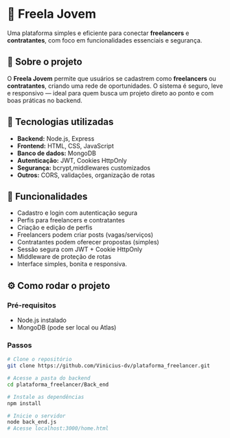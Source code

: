# 💼 Freela Jovem

Uma plataforma simples e eficiente para conectar **freelancers** e **contratantes**, com foco em funcionalidades essenciais e segurança.

## 🧠 Sobre o projeto

O **Freela Jovem** permite que usuários se cadastrem como **freelancers** ou **contratantes**, criando uma rede de oportunidades. O sistema é seguro, leve e responsivo — ideal para quem busca um projeto direto ao ponto e com boas práticas no backend.


## 🚀 Tecnologias utilizadas

- **Backend:** Node.js, Express
- **Frontend:** HTML, CSS, JavaScript
- **Banco de dados:** MongoDB
- **Autenticação:** JWT, Cookies HttpOnly
- **Segurança:** bcrypt,middlewares customizados
- **Outros:** CORS, validações, organização de rotas

## 🔐 Funcionalidades

- Cadastro e login com autenticação segura
- Perfis para freelancers e contratantes
- Criação e edição de perfis
- Freelancers podem criar posts (vagas/serviços)
- Contratantes podem oferecer propostas (simples)
- Sessão segura com JWT + Cookie HttpOnly
- Middleware de proteção de rotas
- Interface simples, bonita e responsiva.


## ⚙️ Como rodar o projeto

### Pré-requisitos
- Node.js instalado
- MongoDB (pode ser local ou Atlas)

### Passos

```bash
# Clone o repositório
git clone https://github.com/Vinicius-dv/plataforma_freelancer.git

# Acesse a pasta do backend
cd plataforma_freelancer/Back_end

# Instale as dependências
npm install

# Inicie o servidor
node back_end.js
# Acesse localhost:3000/home.html
